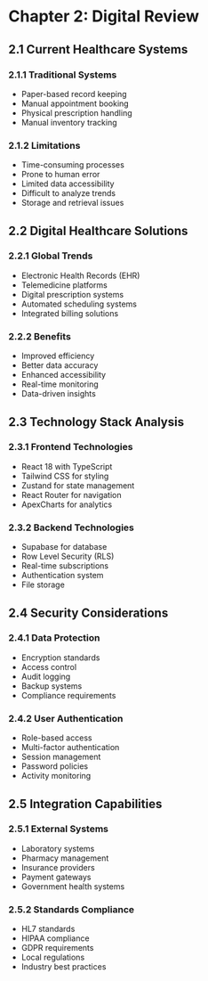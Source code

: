 # Chapter 2: Digital Review

## 2.1 Current Healthcare Systems
### 2.1.1 Traditional Systems
- Paper-based record keeping
- Manual appointment booking
- Physical prescription handling
- Manual inventory tracking

### 2.1.2 Limitations
- Time-consuming processes
- Prone to human error
- Limited data accessibility
- Difficult to analyze trends
- Storage and retrieval issues

## 2.2 Digital Healthcare Solutions
### 2.2.1 Global Trends
- Electronic Health Records (EHR)
- Telemedicine platforms
- Digital prescription systems
- Automated scheduling systems
- Integrated billing solutions

### 2.2.2 Benefits
- Improved efficiency
- Better data accuracy
- Enhanced accessibility
- Real-time monitoring
- Data-driven insights

## 2.3 Technology Stack Analysis
### 2.3.1 Frontend Technologies
- React 18 with TypeScript
- Tailwind CSS for styling
- Zustand for state management
- React Router for navigation
- ApexCharts for analytics

### 2.3.2 Backend Technologies
- Supabase for database
- Row Level Security (RLS)
- Real-time subscriptions
- Authentication system
- File storage

## 2.4 Security Considerations
### 2.4.1 Data Protection
- Encryption standards
- Access control
- Audit logging
- Backup systems
- Compliance requirements

### 2.4.2 User Authentication
- Role-based access
- Multi-factor authentication
- Session management
- Password policies
- Activity monitoring

## 2.5 Integration Capabilities
### 2.5.1 External Systems
- Laboratory systems
- Pharmacy management
- Insurance providers
- Payment gateways
- Government health systems

### 2.5.2 Standards Compliance
- HL7 standards
- HIPAA compliance
- GDPR requirements
- Local regulations
- Industry best practices